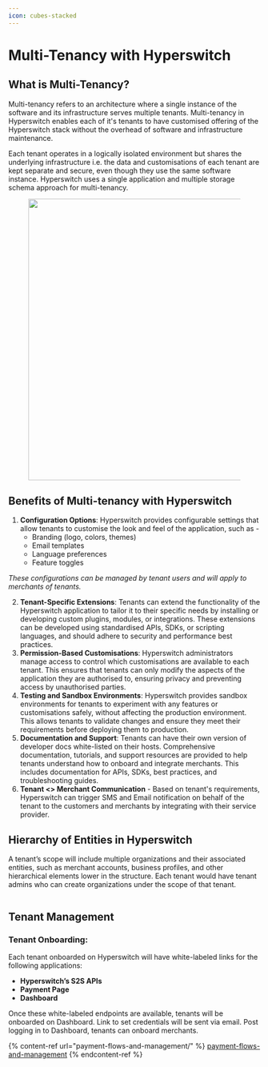 ```yaml
---
icon: cubes-stacked
---
```


# Multi-Tenancy with Hyperswitch

## What is Multi-Tenancy?

Multi-tenancy refers to an architecture where a single instance of the software and its infrastructure serves multiple tenants. Multi-tenancy in Hyperswitch enables each of it's tenants to have customised offering of the Hyperswitch stack without the overhead of software and infrastructure maintenance.

Each tenant operates in a logically isolated environment but shares the underlying infrastructure i.e. the data and customisations of each tenant are kept separate and secure, even though they use the same software instance. Hyperswitch uses a single application and multiple storage schema approach for multi-tenancy.

<figure><img src="https://files.gitbook.com/v0/b/gitbook-x-prod.appspot.com/o/spaces%2Fkf7BGdsPkCw9nalhAIlE%2Fuploads%2FFEv2dQi7YAjfPthCFfXl%2FScreenshot%202024-10-11%20at%202.28.06%E2%80%AFAM.png?alt=media&#x26;token=a4cc712a-665b-492c-ad5c-d105446d0b23" alt="" width="563"><figcaption></figcaption></figure>

## Benefits of Multi-tenancy with Hyperswitch

1. **Configuration Options**: Hyperswitch provides configurable settings that allow tenants to customise the look and feel of the application, such as -&#x20;
   * Branding (logo, colors, themes)&#x20;
   * Email templates
   * Language preferences&#x20;
   * Feature toggles&#x20;

&#x20;       _These configurations can be managed by tenant users and will apply to merchants of tenants._

2. **Tenant-Specific Extensions**: Tenants can extend the functionality of the Hyperswitch application to tailor it to their specific needs by installing or developing custom plugins, modules, or integrations. These extensions can be developed using standardised APIs, SDKs, or scripting languages, and should adhere to security and performance best practices.
3. **Permission-Based Customisations**: Hyperswitch administrators manage access to control which customisations are available to each tenant. This ensures that tenants can only modify the aspects of the application they are authorised to, ensuring privacy and preventing access by unauthorised parties.
4. **Testing and Sandbox Environments**: Hyperswitch provides sandbox environments for tenants to experiment with any features or customisations safely, without affecting the production environment. This allows tenants to validate changes and ensure they meet their requirements before deploying them to production.
5. **Documentation and Support**: Tenants can have their own version of developer docs white-listed on their hosts. Comprehensive documentation, tutorials, and support resources are provided to help tenants understand how to onboard and integrate merchants. This includes documentation for APIs, SDKs, best practices, and troubleshooting guides.
6. **Tenant <> Merchant Communication** - Based on tenant's requirements, Hyperswitch can trigger SMS and Email notification on behalf of the tenant to the customers and merchants by integrating with their service provider.

## Hierarchy of Entities in Hyperswitch

A tenant’s scope will include multiple organizations and their associated entities, such as merchant accounts, business profiles, and other hierarchical elements lower in the structure. Each tenant would have  tenant admins who can create organizations under the scope of that tenant.&#x20;

<figure><img src="../.gitbook/assets/Screenshot 2024-10-11 at 2.24.26 AM.png" alt=""><figcaption></figcaption></figure>

## Tenant Management

### Tenant Onboarding:&#x20;

Each tenant onboarded on Hyperswitch will have white-labeled links for the following applications:

* **Hyperswitch’s S2S APIs**
* **Payment Page**
* **Dashboard**

Once these white-labeled endpoints are available, tenants will be onboarded on Dashboard. Link to set credentials will be sent via email. Post logging in to Dashboard, tenants can onboard merchants.

{% content-ref url="payment-flows-and-management/" %}
[payment-flows-and-management](payment-flows-and-management/)
{% endcontent-ref %}
